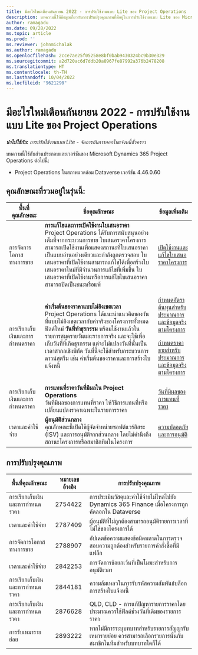 ```yaml
---
title: มีอะไรใหม่เดือนกันยายน 2022 - การปรับใช้งานแบบ Lite ของ Project Operations
description: บทความนี้ให้ข้อมูลเกี่ยวกับการปรับปรุงคุณภาพที่มีอยู่ในการปรับใช้งานแบบ Lite ของ Microsoft Dynamics 365 Project Operations ประจำเดือนกันยายน 2022
author: ramagadu
ms.date: 09/28/2022
ms.topic: article
ms.prod: ''
ms.reviewer: johnmichalak
ms.author: ramagadu
ms.openlocfilehash: 2cce7ae25f05258e8bf0bab9430324bc9b30e329
ms.sourcegitcommit: a2d720ac6d7ddb20a0967fe87992a376b2478208
ms.translationtype: HT
ms.contentlocale: th-TH
ms.lasthandoff: 10/04/2022
ms.locfileid: "9621290"
---
```

# <a name="whats-new-september-2022---project-operations-lite-deployment"></a>มีอะไรใหม่เดือนกันยายน 2022 - การปรับใช้งานแบบ Lite ของ Project Operations

_**นำไปใช้กับ:** การปรับใช้งานแบบ Lite - จัดการกับการออกใบแจ้งหนี้ชั่วคราว_

บทความนี้ใช้กับส่วนประกอบและเวอร์ชันของ Microsoft Dynamics 365 Project Operations ต่อไปนี้:

- Project Operations ในสภาพแวดล้อม Dataverse เวอร์ชัน 4.46.0.60

## <a name="features-included-in-this-release"></a>คุณลักษณะที่รวมอยู่ในรุ่นนี้:

| พื้นที่คุณลักษณะ | ชื่อคุณลักษณะ | ข้อมูลเพิ่มเติม |
| --- | --- | --- |
| การจัดการโอกาสทางการขาย | **การแก้ไขและการเปิดใช้งานใบเสนอราคา**<br>Project Operations ได้รับการสนับสนุนอย่างเต็มที่จากกระบวนการขาย ใบเสนอราคาโครงการสามารถเปิดใช้งานเพื่อแสดงสถานะที่ใบเสนอราคาเป็นแบบอ่านอย่างเดียวและกำลังถูกตรวจสอบ ใบเสนอราคาที่เปิดใช้งานสามารถแก้ไขได้เพื่อสร้างใบเสนอราคาใหม่ที่มีจำนวนการแก้ไขที่เพิ่มขึ้น ใบเสนอราคาที่เปิดใช้งานหรือการแก้ไขใบเสนอราคาสามารถปิดเป็นชนะหรือแพ้ | [เปิดใช้งานและแก้ไขใบเสนอราคาโครงการ](/dynamics365/project-operations/sales/activation-and-revision) |
| การเรียกเก็บเงินและการกำหนดราคา | **ค่าเริ่มต้นของราคาแบบไม่อิงเขตเวลา**<br>Project Operations ได้แนะนำแนวคิดของวันที่แบบไม่อิงเขตเวลากับค่าจริงของโครงการทั้งหมด ฟิลด์ใหม่ **วันที่ทำธุรกรรม** พร้อมใช้งานแล้วในรายการสมุดรายวันและรายการจริง และจะใช้เพื่อเก็บวันที่ที่เกิดธุรกรรม แต่จะไม่แปลงวันที่นั้นเป็นเวลาสากลเชิงพิกัด วันที่นี้จะใช้สำหรับกระบวนการดาวน์สตรีม เช่น ค่าเริ่มต้นของราคาและการสร้างใบแจ้งหนี้ | <p>[กำหนดอัตราต้นทุนสำหรับประมาณการและข้อมูลจริงตามโครงการ](/dynamics365/project-operations/pro/pricing-costing/cost-price-resolution-sales)</p><p>[กำหนดราคาขายสำหรับประมาณการและข้อมูลจริงตามโครงการ](/dynamics365/project-operations/pro/pricing-costing/sales-price-resolution-sales)</p> |
| การเรียกเก็บเงินและการกำหนดราคา | **การแทนที่ราคาวันที่มีผลใน Project Operations**<br>วันที่มีผลของการแทนที่ราคา ให้วิธีการแทนที่หรือเปลี่ยนแปลงราคาเฉพาะในรายการราคา | [วันที่มีผลของการแทนที่ราคา](/dynamics365/project-operations/pricing-costing/dateffective_price_overrides) |
| เวลาและค่าใช้จ่าย | **ผู้อนุมัติส่วนกลาง**<br>คุณลักษณะนี้เปิดใช้ผู้จัดจำหน่ายซอฟต์แวร์อิสระ (ISV) และการอนุมัติจากส่วนกลาง โดยไม่คำนึงถึงสถานะโครงการหรือสมาชิกทีมในโครงการ | [ความปลอดภัยและการอนุมัติ](/dynamics365/project-operations/approvals/approvals-security) |

## <a name="quality-updates"></a>การปรับปรุงคุณภาพ

| พื้นที่คุณลักษณะ | หมายเลขอ้างอิง | การปรับปรุงคุณภาพ |
| --- | --- | --- |
| การเรียกเก็บเงินและการกำหนดราคา | 2754422 | การประเมินวัสดุและค่าใช้จ่ายไม่ไหลไปยัง Dynamics 365 Finance เมื่อโครงการถูกคัดลอกใน Dataverse |
| เวลาและค่าใช้จ่าย | 2787409 | ผู้อนุมัติที่ไม่ถูกต้องสามารถอนุมัติรายการเวลาที่ไม่ใช่ของโครงการได้ |
| การจัดการโอกาสทางการขาย | 2788907 | อัปเดตข้อความแสดงข้อผิดพลาดในการตรวจสอบความถูกต้องสำหรับรายการคำสั่งซื้อที่มีแฟล็ก |
| เวลาและค่าใช้จ่าย | 2842253 | การจัดการข้อยกเว้นที่เป็นโมฆะสำหรับการอนุมัติเวลา |
| การเรียกเก็บเงินและการกำหนดราคา | 2844181 | ความล้มเหลวในการรับรหัสความสัมพันธ์บล็อกการสร้างใบแจ้งหนี้ |
| การเรียกเก็บเงินและการกำหนดราคา | 2876628 | QLD, CLD - การแก้ปัญหารายการราคาโดยประมาณควรใช้ฟิลด์ช่วงวันที่เดิมของรายการราคา |
| การรับเหมารายย่อย | 2893222 | หากไม่มีการระบุบทบาทสำหรับรายการสัญญารับเหมารายย่อย ควรสามารถเลือกรายการนั้นกับสมาชิกในทีมสำหรับบทบาทใดก็ได้ |
